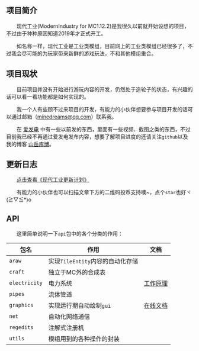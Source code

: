 ## 项目简介

&emsp;&emsp;现代工业(ModernIndustry for MC1.12.2)是我很久以前就开始设想的项目，不过由于种种原因知道2019年才正式开工。

&emsp;&emsp;如名称一样，现代工业是工业类模组，目前网上的工业类模组已经很多了，不过我会尽可能的为玩家带来新鲜的游戏玩法，不和其他模组重合。

## 项目现状

&emsp;&emsp;目前项目并没有开始进行游玩内容的开发，仍然处于造轮子的状态，有兴趣的话可以看一看功能都是如何实现的。

&emsp;&emsp;我一个人有些顾不过来项目的开发，有能力的小伙伴想要参与项目开发的话可以通过邮箱（[minedreams@qq.com](mailto:minedreams@qq.com)）联系我。

&emsp;&emsp;在 [爱发电](https://afdian.net/a/emptydreams) 中有一些以前发的东西，里面有一些视频、截图之类的东西，不过目前我已经不再通过爱发电发布内容，想要了解项目进度的还请关注`github`以及我的博客 [山岳库博](https://kmar.top/)。

## 更新日志

&emsp;&emsp;[点击查看《现代工业更新计划》](https://kmar.top/posts/24a732ec/)

&emsp;&emsp;有能力的小伙伴也可以扫描文章下方的二维码投币支持噢~，点个`star`也好ヾ(≧▽≦*)o

## API

&emsp;&emsp;这里简单说明一下`api`包中的各个分类的作用：

| 包名            | 作用                     | 文档                                       |
|---------------|------------------------|------------------------------------------|
| `araw`        | 实现`TileEntity`内容的自动化存储 |                                          |
| `craft`       | 独立于MC外的合成表             |                                          |
| `electricity` | 电力系统                   | [工作原理](https://kmar.top/posts/1c61a114/) |
| `pipes`       | 流体管道                   |                                          |
| `graphics`    | 实现运行期自动绘制`gui`         | [在线文档](https://kmar.top/posts/e0217013/) |
| `net`         | 自动化网络通信                |                                          |
| `regedits`    | 注解式注册机                 |                                          |
| `utils`       | 模组用到的各种操作的封装           |                                          |